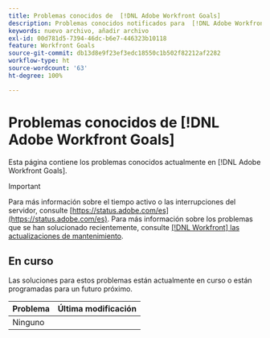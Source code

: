 ```yaml
---
title: Problemas conocidos de  [!DNL Adobe Workfront Goals]
description: Problemas conocidos notificados para  [!DNL Adobe Workfront Goals]
keywords: nuevo archivo, añadir archivo
exl-id: 00d781d5-7394-46dc-b6e7-446323b10118
feature: Workfront Goals
source-git-commit: db13d8e9f23ef3edc18550c1b502f82212af2282
workflow-type: ht
source-wordcount: '63'
ht-degree: 100%

---
```


# Problemas conocidos de [!DNL Adobe Workfront Goals]

Esta página contiene los problemas conocidos actualmente en [!DNL Adobe Workfront Goals].

>[!IMPORTANT]
>
>Para más información sobre el tiempo activo o las interrupciones del servidor, consulte [https://status.adobe.com/es](https://status.adobe.com/es). Para más información sobre los problemas que se han solucionado recientemente, consulte [[!DNL Workfront] las actualizaciones de mantenimiento](../maintenance/current-updates.md).

## En curso

Las soluciones para estos problemas están actualmente en curso o están programadas para un futuro próximo.

| **Problema** | **Última modificación** |
|----------------------------------| ----------------- |
| Ninguno |  |

<!--


-->
